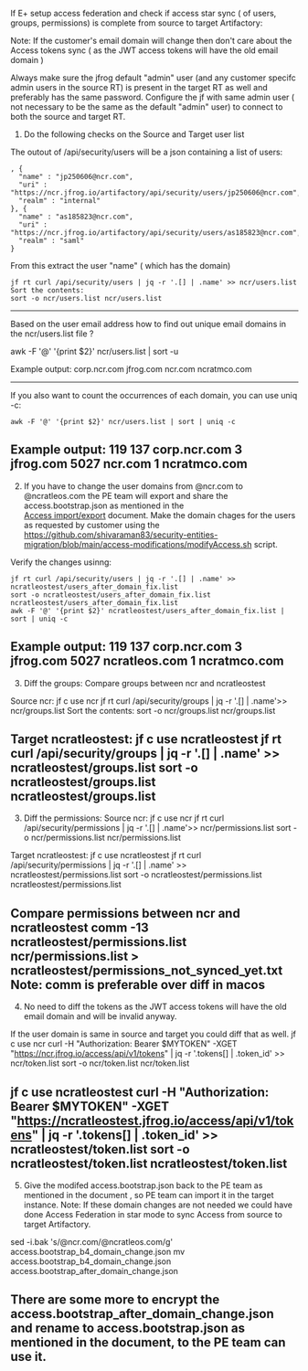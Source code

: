 If E+ setup access federation and check if access star sync ( of users, groups, permissions) is complete from source to target Artifactory:

Note: If the customer's email domain will change then don't care about the Access tokens sync  ( as the JWT access tokens will have the old email domain )

Always make sure the jfrog default "admin" user (and any customer specifc admin users in the source RT) is present in the target RT as well and preferably has the same password.
Configure the jf with same  admin user ( not necessary to be the same as the default "admin" user) to connect to both the source and target RT.

1. Do the following checks on the Source and Target user  list 

The outout of /api/security/users will be a json containing a list of users:

```
, {
  "name" : "jp250606@ncr.com",
  "uri" : "https://ncr.jfrog.io/artifactory/api/security/users/jp250606@ncr.com",
  "realm" : "internal"
}, {
  "name" : "as185823@ncr.com",
  "uri" : "https://ncr.jfrog.io/artifactory/api/security/users/as185823@ncr.com",
  "realm" : "saml"
}
```

From this extract the user "name" ( which has the domain) 
```
jf rt curl /api/security/users | jq -r '.[] | .name' >> ncr/users.list
Sort the contents:
sort -o ncr/users.list ncr/users.list
```
---

Based on the user email address how to find out unique email domains in the ncr/users.list file ?

awk -F '@' '{print $2}' ncr/users.list | sort -u

Example output:
corp.ncr.com
jfrog.com
ncr.com
ncratmco.com

---

If you also want to count the occurrences of each domain, you can use uniq -c:
```
awk -F '@' '{print $2}' ncr/users.list | sort | uniq -c
```
Example output:
 119
 137 corp.ncr.com
   3 jfrog.com
5027 ncr.com
   1 ncratmco.com
---

2. If you have  to change the user domains from @ncr.com to @ncratleos.com the PE team will export and share the access.bootstrap.json as mentioned in the  
[Access import/export](https://docs.google.com/document/d/1n6F1nfCfwJPlR2FlGXeqWTwYFabAZMHiKjRnpPnQ6wk/edit#heading=h.35mueprt0t2o) document.
Make the domain chages for the users as requested by customer using the https://github.com/shivaraman83/security-entities-migration/blob/main/access-modifications/modifyAccess.sh script.

Verify the changes usinng:
```
jf rt curl /api/security/users | jq -r '.[] | .name' >> ncratleostest/users_after_domain_fix.list
sort -o ncratleostest/users_after_domain_fix.list ncratleostest/users_after_domain_fix.list
awk -F '@' '{print $2}' ncratleostest/users_after_domain_fix.list | sort | uniq -c
```
Example output:
 119
 137 corp.ncr.com
   3 jfrog.com
5027 ncratleos.com
   1 ncratmco.com
---
3. Diff the groups:
Compare groups between ncr and ncratleostest

Source ncr:
jf c use ncr
jf rt curl /api/security/groups | jq -r '.[] | .name'>> ncr/groups.list
Sort the contents:
sort -o ncr/groups.list ncr/groups.list


Target ncratleostest:
jf c use ncratleostest
jf rt curl /api/security/groups | jq -r '.[] | .name' >> ncratleostest/groups.list
sort -o ncratleostest/groups.list ncratleostest/groups.list
---

3. Diff the permissions:
Source ncr:
jf c use ncr
jf rt curl /api/security/permissions | jq -r '.[] | .name'>> ncr/permissions.list
sort -o ncr/permissions.list ncr/permissions.list

Target ncratleostest:
jf c use ncratleostest
jf rt curl /api/security/permissions | jq -r '.[] | .name' >> ncratleostest/permissions.list
sort -o ncratleostest/permissions.list ncratleostest/permissions.list

Compare permissions between ncr and ncratleostest
comm -13 ncratleostest/permissions.list ncr/permissions.list  > ncratleostest/permissions_not_synced_yet.txt
Note: comm is preferable over diff in macos
---
4. No need to diff the tokens as the JWT access tokens will have the old email domain and will be invalid anyway.

If the user domain is same in source and target you could diff that as well.
jf c use ncr
curl -H "Authorization: Bearer  $MYTOKEN"  -XGET "https://ncr.jfrog.io/access/api/v1/tokens"  | jq -r '.tokens[] | .token_id'  >> ncr/token.list
sort -o ncr/token.list ncr/token.list

jf c use ncratleostest
curl -H "Authorization: Bearer  $MYTOKEN"  -XGET "https://ncratleostest.jfrog.io/access/api/v1/tokens"  | jq -r '.tokens[] | .token_id'  >> ncratleostest/token.list
sort -o ncratleostest/token.list ncratleostest/token.list
---
5. Give  the modifed  access.bootstrap.json back to the PE team as mentioned in the document , so PE team can import it in the target instance.
Note: If these domain changes are not needed we could have done Access Federation in star mode to sync Access from source to target Artifactory.

sed -i.bak 's/@ncr.com/@ncratleos.com/g' access.bootstrap_b4_domain_change.json
mv access.bootstrap_b4_domain_change.json access.bootstrap_after_domain_change.json

There are some more  to encrypt the access.bootstrap_after_domain_change.json and rename to access.bootstrap.json as  mentioned in the document,
to the PE team can use it.
--- 

